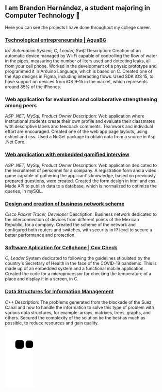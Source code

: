 ## I am Brandon Hernández, a student majoring in Computer Technology 👋

Here you can see the projects I have done throughout my college career. 
### [Technological entrepreneurship | AquaBG](https://drive.google.com/drive/folders/1unbCDpWZfNGpRJvqhPXT_xamsosk_Q2j?usp=share_link)
*IoT Automation System, C, Leader, Swift*
Description: Creation of an automatic device managed by Wi-Fi capable of controlling the flow of water in the pipes, measuring the number of liters used and detecting leaks, all from your cell phone. Worked in the development of a physic prototype and programmed it in Arduino Language, which is based on C. Created one of the App designs in Figma, including interacting flows. Used SDK iOS 15, to have support on devices from iOS 9-15 in the market, which represents around 85% of the iPhones.

### Web application for evaluation and collaborative strengthening among peers
*ASP .NET, MySql, Product Owner*
Description: Web application where institutional students create their own profile and evaluate their classmates with descriptive labels and feedback comments. Teamwork and individual effort are encouraged. Created one of the web app page layouts, using cshtml and css. Used a NuGet package to obtain data from a source in Asp .Net Core.

### [Web application with embedded gamified interview](https://www.linkedin.com/posts/brandon-alan-hernandez-flores_webdevelopment-agiledevelopment-gamedevelopment-activity-7061524788711723008-U_Kk?utm_source=share&utm_medium=member_desktop)
*ASP .NET, MySql, Product Owner*
Description: Web application dedicated to the recruitment of personnel for a company. A registration form and a video game capable of gathering the applicant's knowledge, based on previously prepared questions, were created. Created the form design in html and css. Made API to publish data to a database, which is normalized to optimize the queries, in mySQL.

### [Design and creation of business network scheme](https://github.com/BrandonHernandezF/PropuestaDeEsquemadeRed)
*Cisco Packet Tracer, Developer*
Description: Business network dedicated to the interconnection of devices from different points of the Mexican Republic, for a company. Created the scheme of the network and configured both routers and switches, with security in IP level to secure a better performance and protection.

### [Software Aplication for Cellphone | Cov Check](https://github.com/BrandonHernandezF/Aplicacion_COV_Check)
*C, Leader*
System dedicated to following the guidelines stipulated by the country's Secretary of Health in the face of the COVID-19 pandemic. This is made up of an embedded system and a functional mobile application. Created the code for a microprocessor for checking the temperature of a place and display it in a screen, in C.

### [Data Structures for Information Management](https://github.com/BrandonHernandezF/EstructurasDeDatosCanalDeSuez)
*C++*
Description: The problems generated from the blockade of the Suez Canal and how to handle the information to solve this type of problem with various data structures, for example: arrays, matrixes, trees, graphs, and others. Secured the complexity of the solution be the best as much as possible, to reduce resources and gain quality.

 ![Snake animation](https://github.com/rafaballerini/rafaballerini/blob/output/github-contribution-grid-snake.svg)
